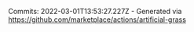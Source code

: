 Commits: 2022-03-01T13:53:27.227Z - Generated via https://github.com/marketplace/actions/artificial-grass
<br>

